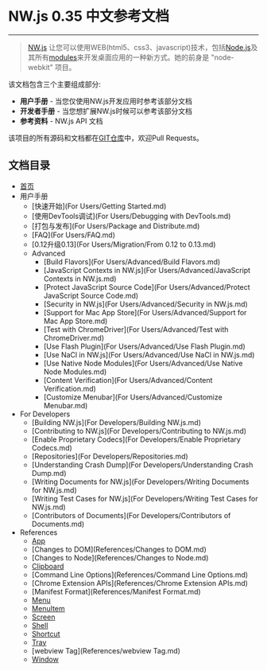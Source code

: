# NW.js 0.35 中文参考文档
---

> [NW.js](http://nwjs.io) 让您可以使用WEB(html5、css3、javascript)技术，包括[Node.js](https://nodejs.org/)及其所有[modules](https://www.npmjs.org/)来开发桌面应用的一种新方式。她的前身是 "node-webkit" 项目。

该文档包含三个主要组成部分:

* **用户手册** - 当您仅使用NW.js开发应用时参考该部分文档
* **开发者手册** - 当您想扩展NW.js时候可以参考该部分文档
* **参考资料** - NW.js API 文档

该项目的所有源码和文档都在[GIT仓库](https://github.com/nwjs/nw.js/tree/nw13/docs)中，欢迎Pull Requests。

## 文档目录

* [首页](index.md)
* 用户手册
    - [快速开始](For Users/Getting Started.md)
    - [使用DevTools调试](For Users/Debugging with DevTools.md)
    - [打包与发布](For Users/Package and Distribute.md)
    - [FAQ](For Users/FAQ.md)
    - [0.12升级0.13](For Users/Migration/From 0.12 to 0.13.md)
    - Advanced
        + [Build Flavors](For Users/Advanced/Build Flavors.md)
        + [JavaScript Contexts in NW.js](For Users/Advanced/JavaScript Contexts in NW.js.md)
        + [Protect JavaScript Source Code](For Users/Advanced/Protect JavaScript Source Code.md)
        + [Security in NW.js](For Users/Advanced/Security in NW.js.md)
        + [Support for Mac App Store](For Users/Advanced/Support for Mac App Store.md)
        + [Test with ChromeDriver](For Users/Advanced/Test with ChromeDriver.md)
        + [Use Flash Plugin](For Users/Advanced/Use Flash Plugin.md)
        + [Use NaCl in NW.js](For Users/Advanced/Use NaCl in NW.js.md)
        + [Use Native Node Modules](For Users/Advanced/Use Native Node Modules.md)
        + [Content Verification](For Users/Advanced/Content Verification.md)
        + [Customize Menubar](For Users/Advanced/Customize Menubar.md)
* For Developers
    - [Building NW.js](For Developers/Building NW.js.md)
    - [Contributing to NW.js](For Developers/Contributing to NW.js.md)
    - [Enable Proprietary Codecs](For Developers/Enable Proprietary Codecs.md)
    - [Repositories](For Developers/Repositories.md)
    - [Understanding Crash Dump](For Developers/Understanding Crash Dump.md)
    - [Writing Documents for NW.js](For Developers/Writing Documents for NW.js.md)
    - [Writing Test Cases for NW.js](For Developers/Writing Test Cases for NW.js.md)
    - [Contributors of Documents](For Developers/Contributors of Documents.md)
* References
    - [App](References/App.md)
    - [Changes to DOM](References/Changes to DOM.md)
    - [Changes to Node](References/Changes to Node.md)
    - [Clipboard](References/Clipboard.md)
    - [Command Line Options](References/Command Line Options.md)
    - [Chrome Extension APIs](References/Chrome Extension APIs.md)
    - [Manifest Format](References/Manifest Format.md)
    - [Menu](References/Menu.md)
    - [MenuItem](References/MenuItem.md)
    - [Screen](References/Screen.md)
    - [Shell](References/Shell.md)
    - [Shortcut](References/Shortcut.md)
    - [Tray](References/Tray.md)
    - [webview Tag](References/webview Tag.md)
    - [Window](References/Window.md)
